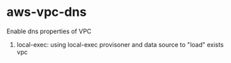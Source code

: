# aws-vpc-dns
Enable dns properties of VPC
1. local-exec: using local-exec provisoner and data source to "load" exists vpc
